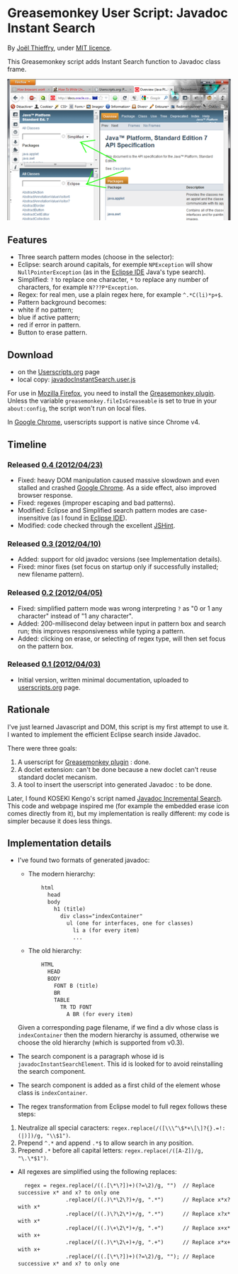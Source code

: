 Greasemonkey User Script: Javadoc Instant Search
================================================
By [Joël Thieffry], under [MIT licence].

This Greasemonkey script adds Instant Search function to Javadoc class frame.

![Screenshot][screenshot]

Features
--------
* Three search pattern modes (choose in the selector):
 * Eclipse: search around capitals, for exemple ``NPException`` will show ``NullPointerException`` (as in the [Eclipse IDE] Java's type search).
 * Simplified: ``?`` to replace one character, ``*`` to replace any number of characters, for example ``N???P*Exception``.
 * Regex: for real men, use a plain regex here, for example ``^.*C(li)*p+$``.
* Pattern background becomes:
 * white if no pattern;
 * blue if active pattern;
 * red if error in pattern.
* Button to erase pattern.

Download
--------
* on the [Userscripts.org][Userscripts] page
* local copy: [javadocInstantSearch.user.js][current]

For use in [Mozilla Firefox], you need to install the [Greasemonkey plugin]. Unless the variable ``greasemonkey.fileIsGreaseable`` is set to true in your ``about:config``, the script won't run on local files.

In [Google Chrome], userscripts support is native since Chrome v4.

Timeline
--------

### Released [0.4 (2012/04/23)][v0.4]
 * Fixed: heavy DOM manipulation caused massive slowdown and even stalled and crashed [Google Chrome]. As a side effect, also improved browser response.
 * Fixed: regexes (improper escaping and bad patterns).
 * Modified: Eclipse and Simplified search pattern modes are case-insensitive (as I found in [Eclipse IDE]).
 * Modified: code checked through the excellent [JSHint].

### Released [0.3 (2012/04/10)][v0.3]
 * Added: support for old javadoc versions (see Implementation details).
 * Fixed: minor fixes (set focus on startup only if successfully installed; new filename pattern).

### Released [0.2 (2012/04/05)][v0.2]
 * Fixed: simplified pattern mode was wrong interpreting ``?`` as "0 or 1 any character" instead of "1 any character".
 * Added: 200-millisecond delay between input in pattern box and search run; this improves responsiveness while typing a pattern.
 * Added: clicking on erase, or selecting of regex type, will then set focus on the pattern box.

### Released [0.1 (2012/04/03)][v0.1]
 * Initial version, written minimal documentation, uploaded to [userscripts.org][Userscripts] page.

Rationale
---------
I've just learned Javascript and DOM, this script is my first attempt to use it. I wanted to implement the efficient Eclipse search inside Javadoc.

There were three goals:

 1. A userscript for [Greasemonkey plugin] : done.
 2. A doclet extension: can't be done because a new doclet can't reuse standard doclet mecanism.
 3. A tool to insert the userscript into generated Javadoc : to be done.

Later, I found KOSEKI Kengo's script named [Javadoc Incremental Search]. This code and webpage inspired me (for example the embedded erase icon comes directly from it), but my implementation is really different: my code is simpler because it does less things.

Implementation details
----------------------

* I've found two formats of generated javadoc:

  * The modern hierarchy:

            html
              head
              body
                h1 (title)
                  div class="indexContainer"
                    ul (one for interfaces, one for classes)
                      li a (for every item)
                      ...

  * The old hierarchy:

            HTML
              HEAD
              BODY
                FONT B (title)
                BR
                TABLE
                  TR TD FONT
                    A BR (for every item)

  Given a corresponding page filename, if we find a div whose class is ``indexContainer`` then the modern hierarchy is assumed, otherwise we choose the old hierarchy (which is supported from v0.3).

* The search component is a paragraph whose id is ``javadocInstantSearchElement``. This id is looked for to avoid reinstalling the search component.

* The search component is added as a first child of the element whose class is ``indexContainer``.

* The regex transformation from Eclipse model to full regex follows these steps:
 1. Neutralize all special caracters: ``regex.replace(/([\\\^\$*+\[\]?{}.=!:(|)])/g, "\\$1")``.
 2. Prepend ``^.*`` and append ``.*$`` to allow search in any position.
 3. Prepend ``.*`` before all capital letters: ``regex.replace(/([A-Z])/g, "\.\*$1")``.

* All regexes are simplified using the following replaces:

        regex = regex.replace(/((.[\*\?])+)(?=\2)/g, "")  // Replace successive x* and x? to only one
                     .replace(/((.)\*\2\?)+/g, ".*")      // Replace x*x? with x*
                     .replace(/((.)\?\2\*)+/g, ".*")      // Replace x?x* with x*
                     .replace(/((.)\+\2\*)+/g, ".+")      // Replace x+x* with x+
                     .replace(/((.)\*\2\+)+/g, ".+")      // Replace x*x+ with x+
                     .replace(/((.[\*\?])+)(?=\2)/g, ""); // Replace successive x* and x? to only one

[screenshot]: javadocInstantSearchScreenshot.png
[current]: javadocInstantSearch.user.js
[v0.1]: javadocInstantSearch-0.1.user.js
[v0.2]: javadocInstantSearch-0.2.user.js
[v0.3]: javadocInstantSearch-0.3.user.js
[v0.4]: javadocInstantSearch-0.4.user.js
[Joël Thieffry]: http://jo.zerezo.com
[MIT licence]: http://www.opensource.org/licenses/mit-license.php
[Userscripts]: http://userscripts.org/scripts/show/130074
[Greasemonkey plugin]: https://addons.mozilla.org/fr/firefox/addon/greasemonkey/
[Javadoc Incremental Search]: http://www.teria.com/~koseki/tools/gm/javadoc_isearch/index.html
[Mozilla Firefox]: http://www.mozilla.org/firefox/
[Google Chrome]: https://www.google.com/chrome
[JSHint]: http://www.jshint.com/
[Eclipse IDE]: http://www.eclipse.org/

